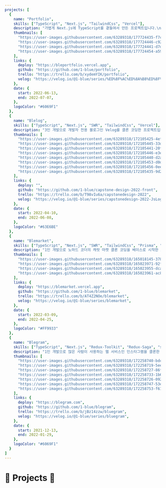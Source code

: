 ```yaml
---
projects: [
  {
    name: "Portfolio",
    skills: ["TypeScript", "Next.js", "TailwindCss", "Vercel"],
    description: "가볍게 Next.js에 TypeScript를 곁들여서 만든 프로젝트입니다.\nCSS는 TailwindCss를 이용했고, 배포는 Versel을 이용해서 간단하게 처리했습니다.\n\n[`<details>`에 ResizeObserver를 이용해서 스킬을 구현](https://velog.io/@1-blue/%EC%83%81%EC%84%B8-%EB%82%B4%EC%9A%A9-%EB%B3%B4%EA%B8%B0-details-summary)했고, IntersectionObserver을 이용해서 [스크롤 애니메이션](https://velog.io/@1-blue/%EC%8A%A4%ED%81%AC%EB%A1%A4%EC%97%90-%EC%9D%98%ED%95%9C-%EC%95%A0%EB%8B%88%EB%A9%94%EC%9D%B4%EC%85%98)과 [TOC](https://velog.io/@1-blue/%EB%AA%A9%EC%B0%A8-%EC%8A%A4%ED%81%AC%EB%A1%A4-TOC)를 구현했으며, 모든 데이터들은 정적인 markdown파일로 따로 관리하며 빌드 시 파일을 읽어서 내용을 채우도록 [데이터와 동작 로직을 분리](https://velog.io/@1-blue/%EC%A0%95%EC%A0%81-%EB%8D%B0%EC%9D%B4%ED%84%B0-%EA%B4%80%EB%A6%AC-%EB%B0%8F-%EB%A7%88%ED%81%AC%EB%8B%A4%EC%9A%B4-%ED%8C%8C%EC%8B%B1)했습니다.",
    thumbnails: [
      "https://user-images.githubusercontent.com/63289318/177724435-f7c538ee-e3ca-4fc8-b16f-193eae8c01de.gif",
      "https://user-images.githubusercontent.com/63289318/177724446-c924d0c1-7a80-40cd-8f81-9159af19a21b.gif",
      "https://user-images.githubusercontent.com/63289318/177724441-d7da8c39-e33c-44ca-a6d6-37c919c31c26.gif",
      "https://user-images.githubusercontent.com/63289318/177724454-a59d8482-41aa-4334-b39c-8a7de772c560.gif",
    ],
    links: {
      deploy: "https://bleportfolio.vercel.app",
      github: "https://github.com/1-blue/portfolio",
      trello: "https://trello.com/b/xydemYIK/portfolio",
      velog: "https://velog.io/@1-blue/series/%ED%8F%AC%ED%8A%B8%ED%8F%B4%EB%A6%AC%EC%98%A4",
    },
    date: {
      start: 2022-06-13,
      end: 2022-07-07,
    },
    logoColor: "#6069F1"
  },
  {
    name: "Blelog",
    skills: ["TypeScript", "Next.js", "SWR", "TailwindCss", "Vercel"],
    description: "3인 개발으로 개발자 전용 블로그인 Velog를 클론 코딩한 프로젝트입니다.\n현재 사용하고 있는 서비스를 따라 만들면서 많은 경험을 하고 미래에 만들어볼 개인 블로그를 위해서 선택하게 되었습니다.\n\n처음으로 프론트엔드 영역만 맡아서 개발을 진행했으며, API문서를 만들어서 어떤 API로 어떤 데이터를 첨부해서 요청하면 어떤 데이터를 받을지 미리 정해두고 개발을 진행했습니다.\n구현 기능으로는 테마, 카테고리별 게시글 분류, 태그 기반 게시글 검색, 마크다운 미리보기, 게시글 임시 저장 등의 기능을 구현했습니다.\n\n> 아직 미완성 상태이므로 배포하지 않았습니다.",
    thumbnails: [
      "https://user-images.githubusercontent.com/63289318/172105425-4ef03677-cd95-44d1-a0bc-8a094bd94e02.gif",
      "https://user-images.githubusercontent.com/63289318/172105445-33dd6b29-6357-4b36-b069-35e880ec7ea9.gif",
      "https://user-images.githubusercontent.com/63289318/172105441-20f8e01a-b0a4-4bf6-9828-b1affc724481.gif",
      "https://user-images.githubusercontent.com/63289318/172105446-e3e418df-8241-42fd-a541-44ff6a2c2648.gif",
      "https://user-images.githubusercontent.com/63289318/172105440-d2ad1c18-e07b-4075-9617-ad846ce56391.gif",
      "https://user-images.githubusercontent.com/63289318/172105453-d0dbedab-18a6-4625-bfc9-5066affebfe1.gif",
      "https://user-images.githubusercontent.com/63289318/172105456-0ee53363-c238-48c9-93e6-ca916e1c7a13.gif",
      "https://user-images.githubusercontent.com/63289318/172105435-9d2d48db-bf05-489c-9960-44500b4391e9.gif",
    ],
    links: {
      deploy: "",
      github: "https://github.com/1-blue/capstone-design-2022-front",
      trello: "https://trello.com/b/T98vIu6a/capstonedesign-2022",
      velog: "https://velog.io/@1-blue/series/capstonedesign-2022-JsLog",
    },
    date: {
      start: 2022-04-10,
      end: 2022-06-08,
    },
    logoColor: "#63E6BE"
  },
  {
    name: "Blemarket",
    skills: ["TypeScript", "Next.js", "SWR", "TailwindCss", "Prisma", "PlanetScale", "Socket.io", "AWS-S3", "Vercel"],
    description: "1인 개발으로 노마드 코더의 캐럿 마켓 클론 코딩을 베이스로 시작한 프로젝트입니다.\n강의에서 Next.js + Typescript와 SWR, Prisma, planet-scale, versel에 대해서 배울 수 있었습니다.\n\n만들어보면서 Redux나 Recoil같은 상태 관리 라이브러리를 필수적으로 사용할 필요 없이 SWR같은 데이터 패칭 라이브러리로 대체할 수 있다는 점을 배웠습니다. 또한 serverless로 애플리케이션을 배포하는 법, TypeScript와 TailwindCss의 유용함에 대해서 알게 되었습니다.\n\n강의에서 구현해주는 유저, 상품, 게시글, 댓글, 좋아요 CURD외에도 페이지네이션, 1 : 1 채팅, 키워드 기반 상품 검색, 상품 상태 ( 판매중, 예약중, 판매완료 ) 등의 기능을 추가적으로 구현했습니다.\n\n> 정확한 원인은 모르지만 현재 vercel로 배포한 상태에서 서버의 응답이 매우 느립니다.",
    thumbnails: [
      "https://user-images.githubusercontent.com/63289318/165018145-3785b1d1-d72d-46ec-8490-894abae7e004.gif",
      "https://user-images.githubusercontent.com/63289318/165023971-92f33af2-f1f9-4d1f-890b-94fe4b1e562c.gif",
      "https://user-images.githubusercontent.com/63289318/165023955-dca04bba-d69a-41fb-ab58-27059bc4dd7d.gif",
      "https://user-images.githubusercontent.com/63289318/165023961-ac84e8df-85b1-483d-b0c7-77c911ee7ffc.gif",
    ],
    links: {
      deploy: "https://blemarket.vercel.app",
      github: "https://github.com/1-blue/blemarket",
      trello: "https://trello.com/b/AT4Z2NOe/blemarket",
      velog: "https://velog.io/@1-blue/series/blemarket",
    },
    date: {
      start: 2022-03-09,
      end: 2022-04-25,
    },
    logoColor: "#FF9933"
  },
  {
    name: "Blegram",
    skills: ["TypeScript", "Next.js", "Redux-Toolkit", "Redux-Saga", "styled-components", "Express", "Sequelize", "Passport", "Socket.io", "AWS-EC2", "AWS-S3", "Nginx"],
    description: "1인 개발으로 많은 사람이 사용하는 웹 서비스인 인스타그램을 클론한 서비스입니다.\n많은 기능이 내장되어 있어서 원하는 기능들을 하나씩 추가해볼 수 있으므로 선택했습니다.\n\n1인 개발로 프론트는 SEO를 위해서 Next.js를 선택했고, 백엔드는 Node.js, 데이터베이스는 Mysql, 배포는 AWS-EC2, 정적 이미지 처리는 AWS-S3를 선택했습니다.\n처음으로 프론트 엔드, 백엔드, 데이터베이스, 배포까지 경험해봄으로써 SEO, 프론트엔드와 백엔드의 관계, 배포 시 겪을 수 있는 문제들을 충분히 경험하고 받아들일 수 있는 프로젝트였습니다.\n또한 Redux-Toolkit과 Redux-Saga의 Flux패턴을 이용한 상태관리에 대한 경험을 충분히 할 수 있었습니다. \n그리고 v1.0.0에서는 React.js 사용, v2.0.0에서는 Next.js로 변경, v3.0.0에서는 TypeScript 적용, 이후에 Redux-Toolkit으로 변경해봄으로써 어떤 식으로 코드를 구성할지에 대해 생각을 많이 해본 프로젝트입니다.\n\n> 한 달에 15일 이상 요금이 청구되기 때문에 매달 1~15일만 사이트가 열려 있을 수 도 있습니다.",
    thumbnails: [
      "https://user-images.githubusercontent.com/63289318/172258740-bdc93fc5-05be-4831-888d-a5c32eb823fb.gif",
      "https://user-images.githubusercontent.com/63289318/172258719-5ee3176c-f447-4ac3-946b-00aee979e0a3.gif",
      "https://user-images.githubusercontent.com/63289318/172258727-86f76f73-e4d2-400a-9f07-58e7f47db586.gif",
      "https://user-images.githubusercontent.com/63289318/172258733-1b63207f-4937-4eb2-9a5d-81f1cdb3e226.gif",
      "https://user-images.githubusercontent.com/63289318/172258726-092bbe88-3969-49cf-a118-9d8456122b2c.gif",
      "https://user-images.githubusercontent.com/63289318/172258747-53ea1155-2708-49cd-8f73-37a1f5e0817b.gif",
      "https://user-images.githubusercontent.com/63289318/172258753-f614fbd3-5035-4773-9609-8de3a66ea105.gif",
    ],
    links: {
      deploy: "https://blegram.com",
      github: "https://github.com/1-blue/blegram",
      trello: "https://trello.com/b/jBz14zzw/bluegram",
      velog: "https://velog.io/@1-blue/series/bluegram",
    },
    date: {
      start: 2021-12-13,
      end: 2022-01-29,
    },
    logoColor: "#6069F1"
  }
]
---
```


# 🐲 Projects 🐲